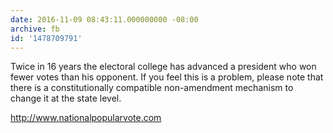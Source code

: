 ```yaml
---
date: 2016-11-09 08:43:11.000000000 -08:00
archive: fb
id: '1478709791'
---
```


Twice in 16 years the electoral college has advanced a president who won fewer votes than his opponent. If you feel this is a problem, please note that there is a constitutionally compatible non-amendment mechanism to change it at the state level. 

http://www.nationalpopularvote.com
